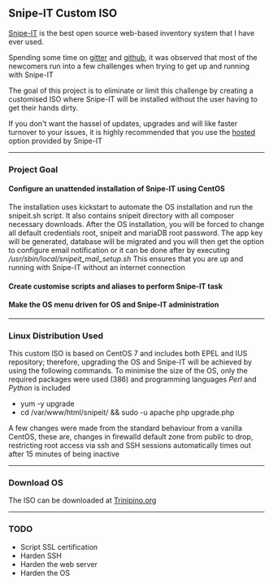## Snipe-IT Custom ISO

[Snipe-IT](https://snipeitapp.com/) is the best open source web-based inventory system that I have ever used. 

Spending some time on [gitter](https://gitter.im/snipe/snipe-it) and [github](https://github.com/snipe/snipe-it/issues), it was observed that most of the newcomers run into a few challenges when trying to get up and running with Snipe-IT

The goal of this project is to eliminate or limit this challenge by creating a customised ISO where Snipe-IT will be installed without the user having to get their hands dirty. 

If you don't want the hassel of updates, upgrades and will like faster turnover to your issues, it is highly recommended that you use the [hosted](https://snipeitapp.com/hosting) option provided by Snipe-IT


-------
### Project Goal

#### Configure an unattended installation of Snipe-IT using CentOS
The installation uses kickstart to automate the OS installation and run the snipeit.sh script. It also contains snipeit directory with all composer necessary downloads. After the OS installation, you will be forced to change all default credentials root, snipeit and mariaDB root password. The  app key will be generated, database will be migrated and you will then get the option to configure email notification or it can be done after by executing */usr/sbin/local/snipeit_mail_setup.sh*
This ensures that you are up and running with Snipe-IT without an internet connection
#### Create customise scripts and aliases to perform Snipe-IT task
#### Make the OS menu driven for OS and Snipe-IT administration

------- 
### Linux Distribution Used

This custom ISO is based on CentOS 7 and includes both EPEL and IUS repository; therefore, upgrading the OS and Snipe-IT will be achieved by using the following commands.
To minimise the size of the OS, only the required packages were used (386) and programming languages _Perl_ and _Python_ is included

- yum -y upgrade
- cd /var/www/html/snipeit/ && sudo -u apache php upgrade.php

A few changes were made from the standard behaviour from a vanilla CentOS, these are, changes in firewalld default zone from public to drop, restricting root access via ssh and SSH sessions automatically times out after 15 minutes of being inactive

-------
### Download OS

The ISO can be downloaded at [Trinipino.org](https://trinipino.org/snipeit/Snipe-IT_x86_64-2-1.iso)

-------
### TODO
- Script SSL certification
- Harden SSH
- Harden the web server
- Harden the OS

